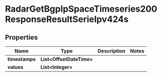 

# RadarGetBgpIpSpaceTimeseries200ResponseResultSerieIpv424s


## Properties

| Name | Type | Description | Notes |
|------------ | ------------- | ------------- | -------------|
|**timestamps** | **List&lt;OffsetDateTime&gt;** |  |  |
|**values** | **List&lt;Integer&gt;** |  |  |



